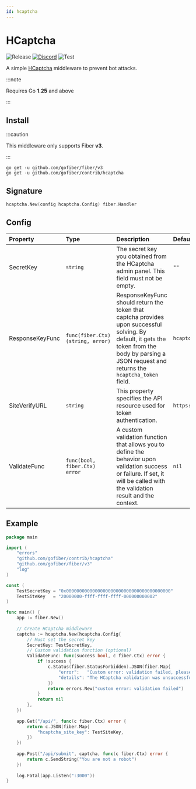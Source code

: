 ```yaml
---
id: hcaptcha
---
```


# HCaptcha

![Release](https://img.shields.io/github/v/tag/gofiber/contrib?filter=hcaptcha*)
[![Discord](https://img.shields.io/discord/704680098577514527?style=flat&label=%F0%9F%92%AC%20discord&color=00ACD7)](https://gofiber.io/discord)
![Test](https://github.com/gofiber/contrib/workflows/Test%20hcaptcha/badge.svg)

A simple [HCaptcha](https://hcaptcha.com) middleware to prevent bot attacks.

:::note

Requires Go **1.25** and above

:::

## Install

:::caution

This middleware only supports Fiber **v3**.

:::

```shell
go get -u github.com/gofiber/fiber/v3
go get -u github.com/gofiber/contrib/hcaptcha
```

## Signature

```go
hcaptcha.New(config hcaptcha.Config) fiber.Handler
```

## Config

| Property         | Type                              | Description                                                                                                                                                                                          | Default                               |
|:-----------------|:----------------------------------|:-----------------------------------------------------------------------------------------------------------------------------------------------------------------------------------------------------|:--------------------------------------|
| SecretKey        | `string`                          | The secret key you obtained from the HCaptcha admin panel. This field must not be empty.                                                                                                             | `""`                                  |
| ResponseKeyFunc  | `func(fiber.Ctx) (string, error)`| ResponseKeyFunc should return the token that captcha provides upon successful solving. By default, it gets the token from the body by parsing a JSON request and returns the `hcaptcha_token` field. | `hcaptcha.DefaultResponseKeyFunc`    |
| SiteVerifyURL    | `string`                          | This property specifies the API resource used for token authentication.                                                                                                                              | `https://api.hcaptcha.com/siteverify` |
| ValidateFunc     | `func(bool, fiber.Ctx) error`    | A custom validation function that allows you to define the behavior upon validation success or failure. If set, it will be called with the validation result and the context.                       | `nil`                                 |

## Example

```go
package main

import (
    "errors"
    "github.com/gofiber/contrib/hcaptcha"
    "github.com/gofiber/fiber/v3"
    "log"
)

const (
    TestSecretKey = "0x0000000000000000000000000000000000000000"
    TestSiteKey   = "20000000-ffff-ffff-ffff-000000000002"
)

func main() {
    app := fiber.New()
    
    // Create HCaptcha middleware
    captcha := hcaptcha.New(hcaptcha.Config{
        // Must set the secret key
        SecretKey: TestSecretKey,
        // Custom validation function (optional)
        ValidateFunc: func(success bool, c fiber.Ctx) error {
            if !success {
                c.Status(fiber.StatusForbidden).JSON(fiber.Map{
                    "error":   "Custom error: validation failed, please try again",
                    "details": "The HCaptcha validation was unsuccessful.",
                })
                return errors.New("custom error: validation failed")
            }
            return nil
        },
    })
	
    app.Get("/api/", func(c fiber.Ctx) error {
        return c.JSON(fiber.Map{
            "hcaptcha_site_key": TestSiteKey,
        })
    })
	
    app.Post("/api/submit", captcha, func(c fiber.Ctx) error {
        return c.SendString("You are not a robot")
    })
	
    log.Fatal(app.Listen(":3000"))
}
```
